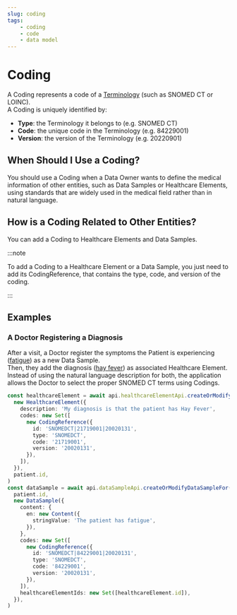 ```yaml
---
slug: coding
tags:
    - coding
    - code
    - data model
---
```


# Coding

A Coding represents a code of a [Terminology](http://localhost:3000/sdks/glossary#terminologies) (such as SNOMED CT or LOINC).  
A Coding is uniquely identified by:
- **Type**: the Terminology it belongs to (e.g. SNOMED CT)
- **Code**: the unique code in the Terminology (e.g. 84229001)
- **Version**: the version of the Terminology (e.g. 20220901)

## When Should I Use a Coding?

You should use a Coding when a Data Owner wants to define the medical information of other entities, such as Data 
Samples or Healthcare Elements, using standards that are widely used in the medical field rather than in natural language.

## How is a Coding Related to Other Entities?

You can add a Coding to Healthcare Elements and Data Samples.

:::note

To add a Coding to a Healthcare Element or a Data Sample, you just need to add its CodingReference, that contains the 
type, code, and version of the coding.

:::

## Examples

### A Doctor Registering a Diagnosis

After a visit, a Doctor register the symptoms the Patient is experiencing ([fatigue](https://snomedbrowser.com/Codes/Details/84229001)) as a new Data Sample.  
Then, they add the diagnosis ([hay fever](https://snomedbrowser.com/Codes/Details/21719001)) as associated Healthcare Element.
Instead of using the natural language description for both, the application allows the Doctor to select the proper 
SNOMED CT terms using Codings.

<!-- file://code-samples/explanation/data-sample-w-coding/index.mts snippet:doctor can create DS and HE-->
```typescript
const healthcareElement = await api.healthcareElementApi.createOrModifyHealthcareElement(
  new HealthcareElement({
    description: 'My diagnosis is that the patient has Hay Fever',
    codes: new Set([
      new CodingReference({
        id: 'SNOMEDCT|21719001|20020131',
        type: 'SNOMEDCT',
        code: '21719001',
        version: '20020131',
      }),
    ]),
  }),
  patient.id,
)
const dataSample = await api.dataSampleApi.createOrModifyDataSampleFor(
  patient.id,
  new DataSample({
    content: {
      en: new Content({
        stringValue: 'The patient has fatigue',
      }),
    },
    codes: new Set([
      new CodingReference({
        id: 'SNOMEDCT|84229001|20020131',
        type: 'SNOMEDCT',
        code: '84229001',
        version: '20020131',
      }),
    ]),
    healthcareElementIds: new Set([healthcareElement.id]),
  }),
)
```
